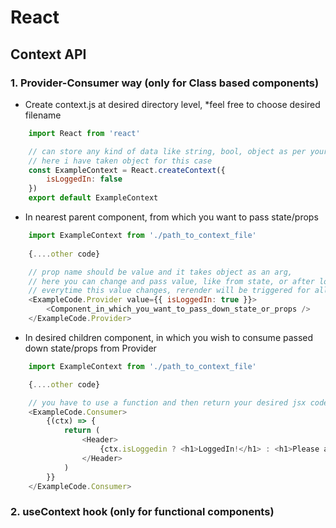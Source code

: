 # React

## Context API
### 1. Provider-Consumer way (only for Class based components)

* Create context.js at desired directory level, *feel free to choose desired filename
``` js
    import React from 'react'

    // can store any kind of data like string, bool, object as per your need,
    // here i have taken object for this case
    const ExampleContext = React.createContext({
        isLoggedIn: false
    })
    export default ExampleContext
```

* In nearest parent component, from which you want to pass state/props
```js
    import ExampleContext from './path_to_context_file'
    
    {....other code}

    // prop name should be value and it takes object as an arg,
    // here you can change and pass value, like from state, or after loading from an external source
    // everytime this value changes, rerender will be triggered for all the components enclosed under the Provider
    <ExampleCode.Provider value={{ isLoggedIn: true }}>
        <Component_in_which_you_want_to_pass_down_state_or_props />
    </ExampleCode.Provider>

```

* In desired children component, in which you wish to consume passed down state/props from Provider
```js
    import ExampleContext from './path_to_context_file'

    {....other code}

    // you have to use a function and then return your desired jsx code from there
    <ExampleCode.Consumer>
        {(ctx) => {
            return (
                <Header>
                    {ctx.isLoggedin ? <h1>LoggedIn!</h1> : <h1>Please authenticate!</h1>}
                </Header>
            )
        }}
    </ExampleCode.Consumer>
```

### 2. useContext hook (only for functional components)